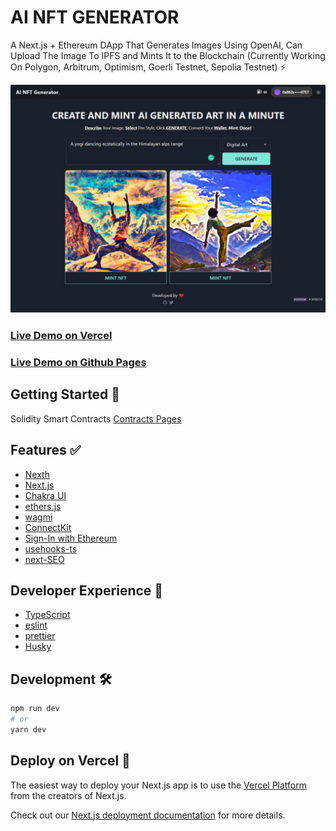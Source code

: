 # AI NFT GENERATOR

A Next.js + Ethereum DApp That Generates Images Using OpenAI, Can Upload The Image To IPFS and Mints It to the Blockchain (Currently Working On Polygon, Arbitrum, Optimism, Goerli Testnet, Sepolia Testnet) ⚡

![Screen](./screen.jpg)

### [Live Demo on Vercel](https://ai-image-nft-generator.vercel.app/)
### [Live Demo on Github Pages](https://sam-shariat.github.io/ai-image-nft-generator/)

## Getting Started 👀

Solidity Smart Contracts [Contracts Pages](./contracts)

## Features ✅

- [Nexth](https://github.com/wslyvh/nexth)
- [Next.js](https://nextjs.org/docs)
- [Chakra UI](https://chakra-ui.com/)
- [ethers.js](https://docs.ethers.org/)
- [wagmi](https://wagmi.sh/)
- [ConnectKit](https://docs.family.co/connectkit/)
- [Sign-In with Ethereum](https://www.login.xyz/)
- [usehooks-ts](https://usehooks-ts.com/)
- [next-SEO](https://github.com/garmeeh/next-seo)

## Developer Experience 🧰

- [TypeScript](https://www.typescriptlang.org/)
- [eslint](https://eslint.org/)
- [prettier](https://prettier.io/)
- [Husky](https://typicode.github.io/husky/)

## Development 🛠️

```bash
npm run dev
# or
yarn dev
```

## Deploy on Vercel 🚢

The easiest way to deploy your Next.js app is to use the [Vercel Platform](https://vercel.com/new?utm_medium=nexth&filter=next.js&utm_source=nexth&utm_campaign=nexth-readme) from the creators of Next.js.

Check out our [Next.js deployment documentation](https://nextjs.org/docs/deployment) for more details.
